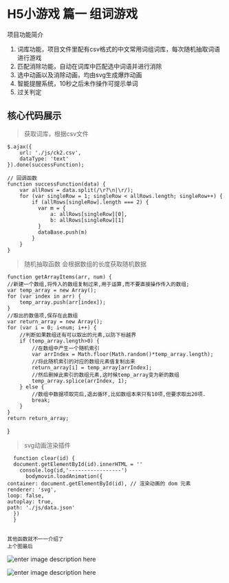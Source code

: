 # H5小游戏 篇一 组词游戏
项目功能简介

 1. 词库功能，项目文件里配有csv格式的中文常用词组词库，每次随机抽取词语进行游戏
 2. 匹配消除功能，自动在词库中匹配选中词语并进行消除
 3. 选中动画以及消除动画，均由svg生成爆炸动画
 4. 智能提醒系统，10秒之后未作操作可提示单词
 5. 过关判定
 
 ## 核心代码展示

>  获取词库，根据csv文件

 

    $.ajax({
        url: './js/ck2.csv',
        dataType: 'text'
    }).done(successFunction);
    
    // 回调函数
    function successFunction(data) {
        var allRows = data.split(/\r?\n|\r/);
        for (var singleRow = 1; singleRow < allRows.length; singleRow++) {
            if (allRows[singleRow].length === 2) {
              var m = {
                  a: allRows[singleRow][0],
                  b: allRows[singleRow][1]
              }
              dataBase.push(m)
            }
        }
    }

>随机抽取函数
>会根据数组的长度获取随机数据

   

    function getArrayItems(arr, num) {
    //新建一个数组,将传入的数组复制过来,用于运算,而不要直接操作传入的数组;
    var temp_array = new Array();
    for (var index in arr) {
        temp_array.push(arr[index]);
    }
    //取出的数值项,保存在此数组
    var return_array = new Array();
    for (var i = 0; i<num; i++) {
        //判断如果数组还有可以取出的元素,以防下标越界
        if (temp_array.length>0) {
            //在数组中产生一个随机索引
            var arrIndex = Math.floor(Math.random()*temp_array.length);
            //将此随机索引的对应的数组元素值复制出来
            return_array[i] = temp_array[arrIndex];
            //然后删掉此索引的数组元素,这时候temp_array变为新的数组
            temp_array.splice(arrIndex, 1);
        } else {
            //数组中数据项取完后,退出循环,比如数组本来只有10项,但要求取出20项.
            break;
        }
    }
    return return_array;
}

> svg动画渲染插件

      function clear(id) {
      document.getElementById(id).innerHTML = ''
        console.log(id,'-----------------')
          bodymovin.loadAnimation({
	container: document.getElementById(id), // 渲染动画的 dom 元素
	renderer: 'svg',
	loop: false,
	autoplay: true,
	path: './js/data.json'
	  })
	  }


    其他函数就不一一介绍了
    上个图最后
    
    
![enter image description here](http://koalareading-teacher-web.oss-cn-beijing.aliyuncs.com/test/WechatIMG92.jpeg)

![enter image description here](http://koalareading-teacher-web.oss-cn-beijing.aliyuncs.com/test/4.2%E5%B0%8F%E6%B8%B8%E6%88%8F-%E7%BB%84%E8%AF%8D.png)



 
